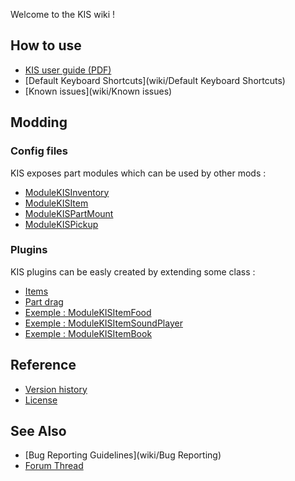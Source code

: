Welcome to the KIS wiki !

## How to use
- [KIS user guide (PDF)](https://github.com/KospY/KIS/blob/master/UserGuide.pdf)
- [Default Keyboard Shortcuts](wiki/Default Keyboard Shortcuts)
- [Known issues](wiki/Known issues)
## Modding

### Config files
KIS exposes part modules which can be used by other mods :
- [ModuleKISInventory](wiki/ModuleKISInventory)
- [ModuleKISItem](wiki/ModuleKISItem)
- [ModuleKISPartMount](wiki/ModuleKISPartMount)
- [ModuleKISPickup](wiki/ModuleKISPickup)

### Plugins
KIS plugins can be easly created by extending some class :
- [Items](wiki/ItemPlugin)
- [Part drag](wiki/PartDragPlugin)
- [Exemple : ModuleKISItemFood](https://github.com/KospY/KIS/blob/master/codeexemple.pdf)
- [Exemple : ModuleKISItemSoundPlayer](https://github.com/KospY/KIS/blob/master/codeexemple.pdf)
- [Exemple : ModuleKISItemBook](https://github.com/KospY/KIS/blob/master/codeexemple.pdf)


## Reference
- [Version history](wiki/Changelog)
- [License](https://github.com/KospY/KIS/blob/master/LICENSE.md)

## See Also
- [Bug Reporting Guidelines](wiki/Bug Reporting)
- [Forum Thread](//)